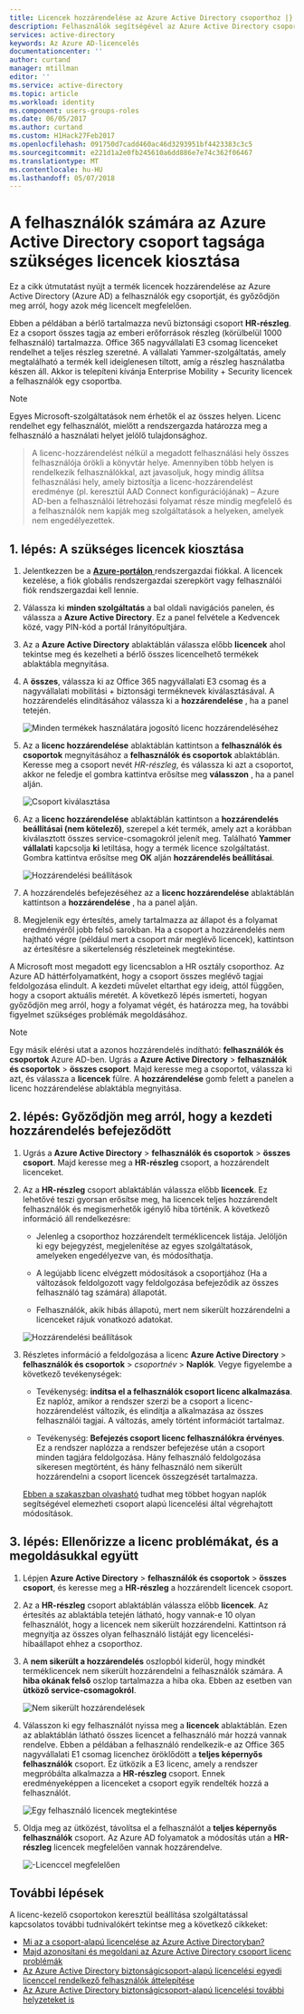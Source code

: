 ```yaml
---
title: Licencek hozzárendelése az Azure Active Directory csoporthoz |} Microsoft Docs
description: Felhasználók segítségével az Azure Active Directory csoport licencelési licencek hozzárendelése
services: active-directory
keywords: Az Azure AD-licencelés
documentationcenter: ''
author: curtand
manager: mtillman
editor: ''
ms.service: active-directory
ms.topic: article
ms.workload: identity
ms.component: users-groups-roles
ms.date: 06/05/2017
ms.author: curtand
ms.custom: H1Hack27Feb2017
ms.openlocfilehash: 091750d7cadd460ac46d3293951bf4423383c3c5
ms.sourcegitcommit: e221d1a2e0fb245610a6dd886e7e74c362f06467
ms.translationtype: MT
ms.contentlocale: hu-HU
ms.lasthandoff: 05/07/2018
---
```

# <a name="assign-licenses-to-users-by-group-membership-in-azure-active-directory"></a>A felhasználók számára az Azure Active Directory csoport tagsága szükséges licencek kiosztása

Ez a cikk útmutatást nyújt a termék licencek hozzárendelése az Azure Active Directory (Azure AD) a felhasználók egy csoportját, és győződjön meg arról, hogy azok még licencelt megfelelően.

Ebben a példában a bérlő tartalmazza nevű biztonsági csoport **HR-részleg**. Ez a csoport összes tagja az emberi erőforrások részleg (körülbelül 1000 felhasználó) tartalmazza. Office 365 nagyvállalati E3 csomag licenceket rendelhet a teljes részleg szeretné. A vállalati Yammer-szolgáltatás, amely megtalálható a termék kell ideiglenesen tiltott, amíg a részleg használatba készen áll. Akkor is telepíteni kívánja Enterprise Mobility + Security licencek a felhasználók egy csoportba.

> [!NOTE]
> Egyes Microsoft-szolgáltatások nem érhetők el az összes helyen. Licenc rendelhet egy felhasználót, mielőtt a rendszergazda határozza meg a felhasználó a használati helyet jelölő tulajdonsághoz.

> A licenc-hozzárendelést nélkül a megadott felhasználási hely összes felhasználója örökli a könyvtár helye. Amennyiben több helyen is rendelkezik felhasználókkal, azt javasoljuk, hogy mindig állítsa felhasználási hely, amely biztosítja a licenc-hozzárendelést eredménye (pl. keresztül AAD Connect konfigurációjának) – Azure AD-ben a felhasználói létrehozási folyamat része mindig megfelelő és a felhasználók nem kapják meg szolgáltatások a helyeken, amelyek nem engedélyezettek.

## <a name="step-1-assign-the-required-licenses"></a>1. lépés: A szükséges licencek kiosztása

1. Jelentkezzen be a [ **Azure-portálon** ](https://portal.azure.com) rendszergazdai fiókkal. A licencek kezelése, a fiók globális rendszergazdai szerepkört vagy felhasználói fiók rendszergazdai kell lennie.

2. Válassza ki **minden szolgáltatás** a bal oldali navigációs panelen, és válassza a **Azure Active Directory**. Ez a panel felvétele a Kedvencek közé, vagy PIN-kód a portál Irányítópultjára.

3. Az a **Azure Active Directory** ablaktáblán válassza előbb **licencek** ahol tekintse meg és kezelheti a bérlő összes licencelhető termékek ablaktábla megnyitása.

4. A **összes**, válassza ki az Office 365 nagyvállalati E3 csomag és a nagyvállalati mobilitási + biztonsági terméknevek kiválasztásával. A hozzárendelés elindításához válassza ki a **hozzárendelése** , ha a panel tetején.

   ![Minden termékek használatára jogosító licenc hozzárendeléséhez](media/active-directory-licensing-group-assignment-azure-portal/all-products-assign.png)

5. Az a **licenc hozzárendelése** ablaktáblán kattintson a **felhasználók és csoportok** megnyitásához a **felhasználók és csoportok** ablaktáblán. Keresse meg a csoport nevét *HR-részleg*, és válassza ki azt a csoportot, akkor ne feledje el gombra kattintva erősítse meg **válasszon** , ha a panel alján.

   ![Csoport kiválasztása](media/active-directory-licensing-group-assignment-azure-portal/select-a-group.png)

6. Az a **licenc hozzárendelése** ablaktáblán kattintson a **hozzárendelés beállításai (nem kötelező)**, szerepel a két termék, amely azt a korábban kiválasztott összes service-csomagokról jelenít meg. Található **Yammer vállalati** kapcsolja **ki** letiltása, hogy a termék licence szolgáltatást. Gombra kattintva erősítse meg **OK** alján **hozzárendelés beállításai**.

   ![Hozzárendelési beállítások](media/active-directory-licensing-group-assignment-azure-portal/assignment-options.png)

7. A hozzárendelés befejezéséhez az a **licenc hozzárendelése** ablaktáblán kattintson a **hozzárendelése** , ha a panel alján.

8. Megjelenik egy értesítés, amely tartalmazza az állapot és a folyamat eredményéről jobb felső sarokban. Ha a csoport a hozzárendelés nem hajtható végre (például mert a csoport már meglévő licencek), kattintson az értesítésre a sikertelenség részleteinek megtekintése.

A Microsoft most megadott egy licencsablon a HR osztály csoporthoz. Az Azure AD háttérfolyamatként, hogy a csoport összes meglévő tagjai feldolgozása elindult. A kezdeti művelet eltarthat egy ideig, attól függően, hogy a csoport aktuális méretét. A következő lépés ismerteti, hogyan győződjön meg arról, hogy a folyamat végét, és határozza meg, ha további figyelmet szükséges problémák megoldásához.

> [!NOTE]
> Egy másik elérési utat a azonos hozzárendelés indítható: **felhasználók és csoportok** Azure AD-ben. Ugrás a **Azure Active Directory** > **felhasználók és csoportok** > **összes csoport**. Majd keresse meg a csoportot, válassza ki azt, és válassza a **licencek** fülre. A **hozzárendelése** gomb felett a panelen a licenc hozzárendelése ablaktábla megnyitása.

## <a name="step-2-verify-that-the-initial-assignment-has-finished"></a>2. lépés: Győződjön meg arról, hogy a kezdeti hozzárendelés befejeződött

1. Ugrás a **Azure Active Directory** > **felhasználók és csoportok** > **összes csoport**. Majd keresse meg a **HR-részleg** csoport, a hozzárendelt licenceket.

2. Az a **HR-részleg** csoport ablaktáblán válassza előbb **licencek**. Ez lehetővé teszi gyorsan erősítse meg, ha licencek teljes hozzárendelt felhasználók és megismerhetők igénylő hiba történik. A következő információ áll rendelkezésre:

   - Jelenleg a csoporthoz hozzárendelt terméklicencek listája. Jelöljön ki egy bejegyzést, megjelenítése az egyes szolgáltatások, amelyeken engedélyezve van, és módosíthatja.

   - A legújabb licenc elvégzett módosítások a csoportjához (Ha a változások feldolgozott vagy feldolgozása befejeződik az összes felhasználó tag számára) állapotát.

   - Felhasználók, akik hibás állapotú, mert nem sikerült hozzárendelni a licenceket rájuk vonatkozó adatokat.

   ![Hozzárendelési beállítások](media/active-directory-licensing-group-assignment-azure-portal/assignment-errors.png)

3. Részletes információ a feldolgozása a licenc **Azure Active Directory** > **felhasználók és csoportok** > *csoportnév*  >  **Naplók**. Vegye figyelembe a következő tevékenységek:

   - Tevékenység: **indítsa el a felhasználók csoport licenc alkalmazása**. Ez naplóz, amikor a rendszer szerzi be a csoport a licenc-hozzárendelést változik, és elindítja a alkalmazása az összes felhasználói tagjai. A változás, amely történt információt tartalmaz.

   - Tevékenység: **Befejezés csoport licenc felhasználókra érvényes**. Ez a rendszer naplózza a rendszer befejezése után a csoport minden tagjára feldolgozása. Hány felhasználó feldolgozása sikeresen megtörtént, és hány felhasználó nem sikerült hozzárendelni a csoport licencek összegzését tartalmazza.

   [Ebben a szakaszban olvasható](./active-directory-licensing-group-advanced.md#use-audit-logs-to-monitor-group-based-licensing-activity) tudhat meg többet hogyan naplók segítségével elemezheti csoport alapú licencelési által végrehajtott módosítások.

## <a name="step-3-check-for-license-problems-and-resolve-them"></a>3. lépés: Ellenőrizze a licenc problémákat, és a megoldásukkal együtt

1. Lépjen **Azure Active Directory** > **felhasználók és csoportok** > **összes csoport**, és keresse meg a **HR-részleg** a hozzárendelt licencek csoport.
2. Az a **HR-részleg** csoport ablaktáblán válassza előbb **licencek**. Az értesítés az ablaktábla tetején látható, hogy vannak-e 10 olyan felhasználót, hogy a licencek nem sikerült hozzárendelni. Kattintson rá megnyitja az összes olyan felhasználó listáját egy licencelési-hibaállapot ehhez a csoporthoz.
3. A **nem sikerült a hozzárendelés** oszlopból kiderül, hogy mindkét terméklicencek nem sikerült hozzárendelni a felhasználók számára. A **hiba okának felső** oszlop tartalmazza a hiba oka. Ebben az esetben van **ütköző service-csomagokról**.

   ![Nem sikerült hozzárendelések](media/active-directory-licensing-group-assignment-azure-portal/failed-assignments.png)

4. Válasszon ki egy felhasználót nyissa meg a **licencek** ablaktáblán. Ezen az ablaktáblán látható összes licencet a felhasználó már hozzá vannak rendelve. Ebben a példában a felhasználó rendelkezik-e az Office 365 nagyvállalati E1 csomag licenchez öröklődött a **teljes képernyős felhasználók** csoport. Ez ütközik a E3 licenc, amely a rendszer megpróbálta alkalmazza a **HR-részleg** csoport. Ennek eredményeképpen a licenceket a csoport egyik rendelték hozzá a felhasználót.

   ![Egy felhasználó licencek megtekintése](media/active-directory-licensing-group-assignment-azure-portal/user-license-view.png)

5. Oldja meg az ütközést, távolítsa el a felhasználót a **teljes képernyős felhasználók** csoport. Az Azure AD folyamatok a módosítás után a **HR-részleg** licencek megfelelően vannak hozzárendelve.

   ![-Licenccel megfelelően](media/active-directory-licensing-group-assignment-azure-portal/license-correctly-assigned.png)

## <a name="next-steps"></a>További lépések

A licenc-kezelő csoportokon keresztül beállítása szolgáltatással kapcsolatos további tudnivalókért tekintse meg a következő cikkeket:

* [Mi az a csoport-alapú licencelése az Azure Active Directoryban?](active-directory-licensing-whatis-azure-portal.md)
* [Majd azonosítani és megoldani az Azure Active Directory csoport licenc problémák](active-directory-licensing-group-problem-resolution-azure-portal.md)
* [Az Azure Active Directory biztonságicsoport-alapú licencelési egyedi licenccel rendelkező felhasználók áttelepítése](active-directory-licensing-group-migration-azure-portal.md)
* [Az Azure Active Directory biztonságicsoport-alapú licencelési további helyzeteket is](active-directory-licensing-group-advanced.md)
